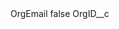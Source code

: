 <?xml version="1.0" encoding="UTF-8"?>
<CustomMetadata xmlns="http://soap.sforce.com/2006/04/metadata" xmlns:xsi="http://www.w3.org/2001/XMLSchema-instance">
    <label>OrgEmail</label>
    <protected>false</protected>
    <values>
        <field>OrgID__c</field>
        <value xsi:nil="true"/>
    </values>
</CustomMetadata>
